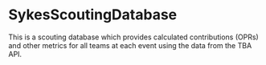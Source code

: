 # SykesScoutingDatabase
This is a scouting database which provides calculated contributions (OPRs) and other metrics for all teams at each event using the data from the TBA API.
